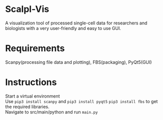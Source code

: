 # Scalpl-Vis
A visualization tool of processed single-cell data for researchers and biologists with a very user-friendly and easy to use GUI.

# Requirements
Scanpy(processing file data and plotting), FBS(packaging), PyQt5(GUI)

# Instructions
Start a virtual environment<br/>
Use `pip3 install scanpy` and `pip3 install pyqt5` `pip3 install fbs` to get the required libraries.<br/>
Navigate to src/main/python and run `main.py`
